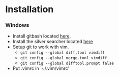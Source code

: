 # Installation 

### Windows

- Install gitbash located [here](https://gitforwindows.org/).
- Install the silver searcher located [here](https://github.com/JFLarvoire/the_silver_searcher/releases)
- Setup git to work with vim.
  - `git config --global diff.tool vimdiff`
  - `git config --global merge.tool vimdiff`
  - `git config --global difftool.prompt false`
- Put .vimrc in `~/.vim/vimrc'
